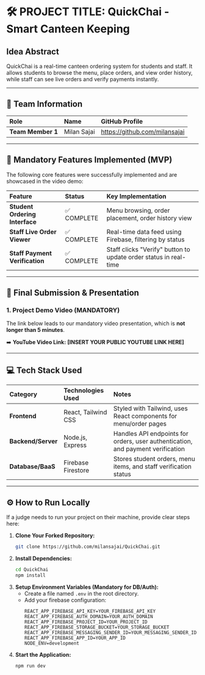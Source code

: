 # 🛠️ PROJECT TITLE: QuickChai - Smart Canteen Keeping

## Idea Abstract

QuickChai is a real-time canteen ordering system for students and staff. It allows students to browse the menu, place orders, and view order history, while staff can see live orders and verify payments instantly.

---

## 👥 Team Information

| Role | Name | GitHub Profile |
| :--- | :--- | :--- |
| **Team Member 1** | Milan Sajai | https://github.com/milansajai |

---

## 🎯 Mandatory Features Implemented (MVP)

The following core features were successfully implemented and are showcased in the video demo:

| Feature | Status | Key Implementation |
| :--- | :--- | :--- |
| **Student Ordering Interface** | ✅ COMPLETE | Menu browsing, order placement, order history view |
| **Staff Live Order Viewer** | ✅ COMPLETE | Real-time data feed using Firebase, filtering by status |
| **Staff Payment Verification** | ✅ COMPLETE | Staff clicks "Verify" button to update order status in real-time |

---

## 📼 Final Submission & Presentation

### 1. Project Demo Video (MANDATORY)

The link below leads to our mandatory video presentation, which is **not longer than 5 minutes**.

➡️ **YouTube Video Link:** **[INSERT YOUR PUBLIC YOUTUBE LINK HERE]**

---

## 💻 Tech Stack Used

| Category | Technologies Used | Notes |
| :--- | :--- | :--- |
| **Frontend** | React, Tailwind CSS | Styled with Tailwind, uses React components for menu/order pages |
| **Backend/Server** | Node.js, Express | Handles API endpoints for orders, user authentication, and payment verification |
| **Database/BaaS** | Firebase Firestore | Stores student orders, menu items, and staff verification status |

---

## ⚙️ How to Run Locally

If a judge needs to run your project on their machine, provide clear steps here:

1.  **Clone Your Forked Repository:**
    ```bash
    git clone https://github.com/milansajai/QuickChai.git

    ```
2.  **Install Dependencies:**
    ```bash
    cd QuickChai
    npm install
    ```
3.  **Setup Environment Variables (Mandatory for DB/Auth):**
    * Create a file named `.env` in the root directory.
    * Add your firebase configuration:
        ```
        REACT_APP_FIREBASE_API_KEY=YOUR_FIREBASE_API_KEY
        REACT_APP_FIREBASE_AUTH_DOMAIN=YOUR_AUTH_DOMAIN
        REACT_APP_FIREBASE_PROJECT_ID=YOUR_PROJECT_ID
        REACT_APP_FIREBASE_STORAGE_BUCKET=YOUR_STORAGE_BUCKET
        REACT_APP_FIREBASE_MESSAGING_SENDER_ID=YOUR_MESSAGING_SENDER_ID
        REACT_APP_FIREBASE_APP_ID=YOUR_APP_ID
        NODE_ENV=development

        ```
4.  **Start the Application:**
    ```bash
    npm run dev 
    ```
